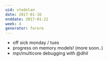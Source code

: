 ```yaml
---
uid: stedolan
date: 2017-01-16
enddate: 2017-01-22
week: 4
generator: furore
---
```


  - off sick monday / tues
  - progress on memory models! (more soon..)
  - mpi/multicore debugging with @dhil

